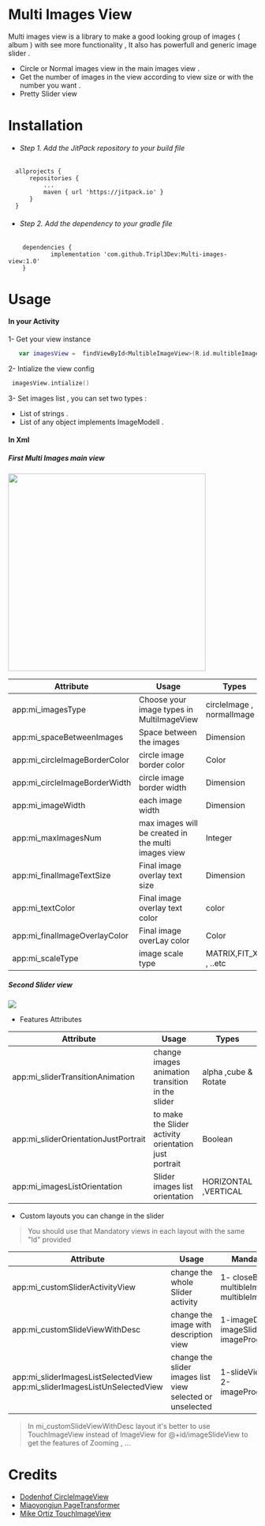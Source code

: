 # Multi Images View

Multi images view is a library to make a good looking group of images ( album ) with see more functionality  , It also has powerfull and generic image slider .

  - Circle or Normal images view in the main images view .
  - Get the number of images in the view according to view size or with the number
    you want .
  - Pretty Slider view 

# Installation

  - ###### Step 1. Add the JitPack repository to your build file
  ```
    allprojects {
		repositories {
		    ...
			maven { url 'https://jitpack.io' }
		}
	}
  ```
  - ###### Step 2. Add the dependency to your gradle file 
```
	dependencies {
	        implementation 'com.github.Tripl3Dev:Multi-images-view:1.0'
	}
```

# Usage
#### In your Activity 
 1-  Get your view instance 
 ```kotlin 
	var imagesView =  findViewById<MultibleImageView>(R.id.multibleImage)
```
2- Intialize the view config 

```kotlin 
 imagesView.intialize()
 ```
 3- Set images list , you can set two types :
 - List of strings . 
 - List of any object implements ImageModelI .

 #### In Xml 
 ##### First Multi Images main view 
<img src="https://raw.githubusercontent.com/Tripl3Dev/Multi-images-view/master/screenshot1.png" width="400">

| Attribute | Usage | Types |
| ------ | ------ | ------ |
|app:mi_imagesType |  Choose your image types in MultiImageView | circleImage , normalImage |
|app:mi_spaceBetweenImages|Space between the images |Dimension|
|app:mi_circleImageBorderColor|circle image border color |Color|
|app:mi_circleImageBorderWidth|circle image border width|Dimension|
|app:mi_imageWidth|each image width|Dimension|
|app:mi_maxImagesNum|max images will be created in the multi images view |Integer|
|app:mi_finalImageTextSize|Final image overlay text size|Dimension|
|app:mi_textColor|Final image overlay text color |color|
|app:mi_finalImageOverlayColor|Final image overLay color|Color|
|app:mi_scaleType|image scale type|MATRIX,FIT_XY , ..etc|

##### Second Slider view

<img src="https://raw.githubusercontent.com/Tripl3Dev/Multi-images-view/master/Screenshot2.jpg" width=“400” height=“450”>

- Features Attributes
 
| Attribute | Usage | Types |
| ------ | ------ | ------ |
|app:mi_sliderTransitionAnimation|change images animation transition in the slider |alpha ,cube & Rotate|
|app:mi_sliderOrientationJustPortrait|to make the Slider activity orientation just portrait|Boolean|
|app:mi_imagesListOrientation|Slider images list orientation|HORIZONTAL  ,VERTICAL|

- Custom  layouts you can change in the slider
>You should use that Mandatory views in each layout with the same "Id" provided

| Attribute | Usage | Mandatory views @+id/ : Type  |
| ------ | ------ | ------ |
|app:mi_customSliderActivityView|change the whole Slider activity| 1-  closeButton:ImageView  2-multibleImageSlider:ViewPager 3-multibleImageList:RecyclerView|
|app:mi_customSlideViewWithDesc|change the image with description view|1-imageDescView:TextView 2-imageSlideView:ImageView 3-imageProgress(optional):ProgressBar|
|app:mi_sliderImagesListSelectedView app:mi_sliderImagesListUnSelectedView|change the slider images list view selected or unselected |1-slideViewItemImage:ImageView 2-imageProgress(optional):progressBar|
> In mi_customSlideViewWithDesc layout it's better to use TouchImageView instead of
>ImageView for @+id/imageSlideView to get the features of Zooming , ... 

# Credits
* [Dodenhof CircleImageView](https://github.com/hdodenhof/CircleImageView)
* [Miaoyongjun PageTransformer](https://github.com/miaoyongjun/PageTransformer)
* [ Mike Ortiz TouchImageView](https://github.com/MikeOrtiz/TouchImageView)

